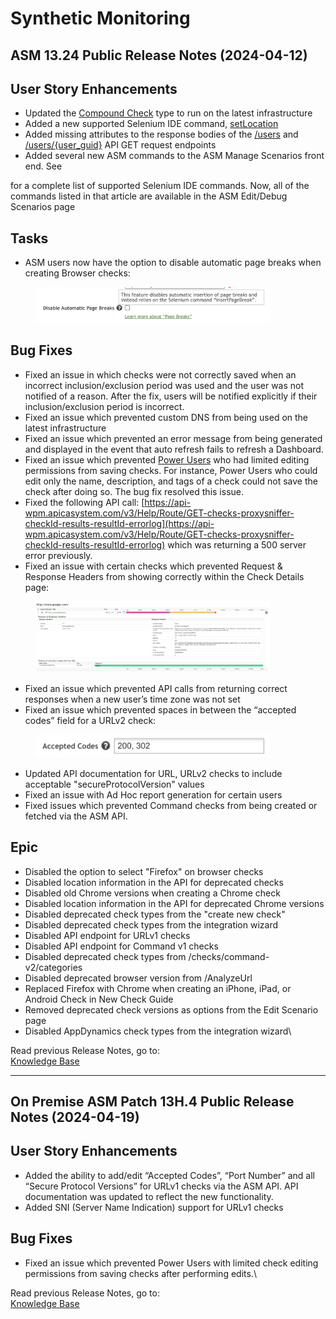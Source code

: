 # Synthetic Monitoring

## ASM 13.24 Public Release Notes (2024-04-12) <a href="#title-text" id="title-text"></a>

## User Story Enhancements <a href="#user-story-enhancements" id="user-story-enhancements"></a>

* Updated the [Compound Check](https://apica-kb.atlassian.net/wiki/spaces/ASMDOCS/pages/2187264091) type to run on the latest infrastructure
* Added a new supported Selenium IDE command, [setLocation](https://apica-kb.atlassian.net/wiki/spaces/ASMDOCS/pages/2135393876/Comparing+Selenium+IDE+Scripts+to+ASM+Scenarios#setLocation)
* Added missing attributes to the response bodies of the [/users](https://api-asm1.apica.io/v3/Help/Route/GET-users) and [/users/{user\_guid}](https://api-asm1.apica.io/v3/Help/Route/GET-users-user\_guid) API GET request endpoints
* Added several new ASM commands to the ASM Manage Scenarios front end. See

for a complete list of supported Selenium IDE commands. Now, all of the commands listed in that article are available in the ASM Edit/Debug Scenarios page

## Tasks <a href="#tasks" id="tasks"></a>

* ASM users now have the option to disable automatic page breaks when creating Browser checks:

<figure><img src="../.gitbook/assets/ASM1.png" alt="" width="375"><figcaption></figcaption></figure>

## Bug Fixes <a href="#bug-fixes" id="bug-fixes"></a>

* Fixed an issue in which checks were not correctly saved when an incorrect inclusion/exclusion period was used and the user was not notified of a reason. After the fix, users will be notified explicitly if their inclusion/exclusion period is incorrect.
* Fixed an issue which prevented custom DNS from being used on the latest infrastructure
* Fixed an issue which prevented an error message from being generated and displayed in the event that auto refresh fails to refresh a Dashboard.
* Fixed an issue which prevented [Power Users](https://apica-kb.atlassian.net/wiki/spaces/ASMDOCS/pages/2133760724) who had limited editing permissions from saving checks. For instance, Power Users who could edit only the name, description, and tags of a check could not save the check after doing so. The bug fix resolved this issue.
* Fixed the following API call: [https://api-wpm.apicasystem.com/v3/Help/Route/GET-checks-proxysniffer-checkId-results-resultId-errorlog](https://api-wpm.apicasystem.com/v3/Help/Route/GET-checks-proxysniffer-checkId-results-resultId-errorlog) which was returning a 500 server error previously.
* Fixed an issue with certain checks which prevented Request & Response Headers from showing correctly within the Check Details page:

<figure><img src="../.gitbook/assets/ASM2.png" alt="" width="375"><figcaption></figcaption></figure>

* Fixed an issue which prevented API calls from returning correct responses when a new user’s time zone was not set
* Fixed an issue which prevented spaces in between the “accepted codes” field for a URLv2 check:

<figure><img src="../.gitbook/assets/ASM3.png" alt="" width="375"><figcaption></figcaption></figure>

* Updated API documentation for URL, URLv2 checks to include acceptable "secureProtocolVersion" values
* Fixed an issue with Ad Hoc report generation for certain users
* Fixed issues which prevented Command checks from being created or fetched via the ASM API.



## Epic <a href="#epic" id="epic"></a>

* Disabled the option to select "Firefox" on browser checks
* Disabled location information in the API for deprecated checks
* Disabled old Chrome versions when creating a Chrome check
* Disabled location information in the API for deprecated Chrome versions
* Disabled deprecated check types from the "create new check"
* Disabled deprecated check types from the integration wizard
* Disabled API endpoint for URLv1 checks
* Disabled API endpoint for Command v1 checks
* Disabled deprecated check types from /checks/command-v2/categories
* Disabled deprecated browser version from /AnalyzeUrl
* Replaced Firefox with Chrome when creating an iPhone, iPad, or Android Check in New Check Guide
* Removed deprecated check versions as options from the Edit Scenario page
* Disabled AppDynamics check types from the integration wizard\


Read previous Release Notes, go to:\
[Knowledge Base](https://apica-kb.atlassian.net/wiki/spaces/ASMDOCS/pages/2140241932/Release+Notes)

***

## On Premise ASM Patch 13H.4 Public Release Notes (2024-04-19) <a href="#title-text" id="title-text"></a>

## User Story Enhancements <a href="#user-story-enhancements" id="user-story-enhancements"></a>

* Added the ability to add/edit “Accepted Codes”, “Port Number” and all “Secure Protocol Versions” for URLv1 checks via the ASM API. API documentation was updated to reflect the new functionality.
* Added SNI (Server Name Indication) support for URLv1 checks

## Bug Fixes <a href="#bug-fixes" id="bug-fixes"></a>

* Fixed an issue which prevented Power Users with limited check editing permissions from saving checks after performing edits.\


Read previous Release Notes, go to:\
[Knowledge Base](https://apica-kb.atlassian.net/wiki/spaces/ASMDOCS/pages/2140241932/Release+Notes)

&#x20;
